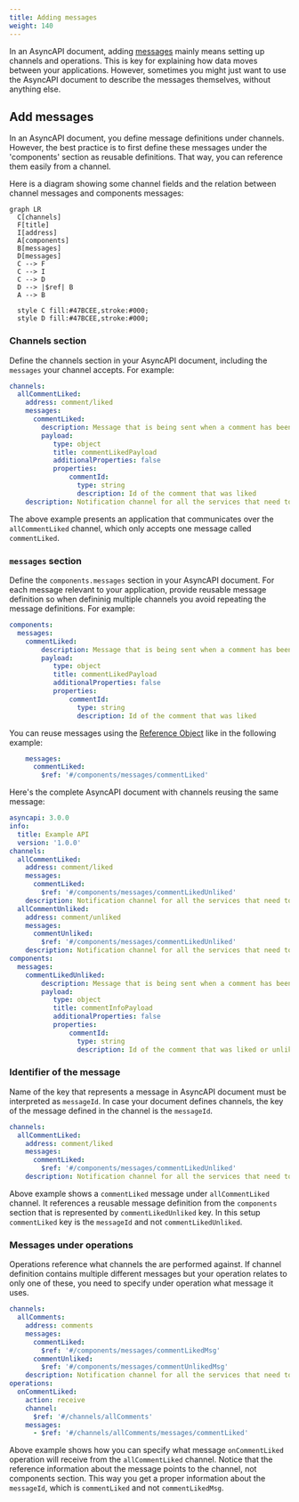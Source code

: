 ```yaml
---
title: Adding messages
weight: 140
---
```


In an AsyncAPI document, adding [messages](/docs/reference/specification/v3.0.0#messageObject) mainly means setting up channels and operations. This is key for explaining how data moves between your applications. However, sometimes you might just want to use the AsyncAPI document to describe the messages themselves, without anything else.

## Add messages

In an AsyncAPI document, you define message definitions under channels. However, the best practice is to first define these messages under the 'components' section as reusable definitions. That way, you can reference them easily from a channel.

Here is a diagram showing some channel fields and the relation between channel messages and components messages:

```mermaid
graph LR
  C[channels]
  F[title]
  I[address]
  A[components]
  B[messages]
  D[messages]
  C --> F
  C --> I
  C --> D
  D --> |$ref| B
  A --> B
  
  style C fill:#47BCEE,stroke:#000;
  style D fill:#47BCEE,stroke:#000;
```

### Channels section

Define the channels section in your AsyncAPI document, including the `messages` your channel accepts. For example:

```yaml
channels:
  allCommentLiked:
    address: comment/liked
    messages:
      commentLiked:
        description: Message that is being sent when a comment has been liked by someone.
        payload:
           type: object
           title: commentLikedPayload
           additionalProperties: false
           properties:
               commentId: 
                 type: string
                 description: Id of the comment that was liked
    description: Notification channel for all the services that need to know comment is liked.
```

The above example presents an application that communicates over the `allCommentLiked` channel, which only accepts one message called `commentLiked`.

### `messages` section

Define the `components.messages` section in your AsyncAPI document. For each message relevant to your application, provide reusable message definition so when defininig multiple channels you avoid repeating the message definitions. For example:

```yaml
components:
  messages:
    commentLiked:
        description: Message that is being sent when a comment has been liked by someone.
        payload:
           type: object
           title: commentLikedPayload
           additionalProperties: false
           properties:
               commentId: 
                 type: string
                 description: Id of the comment that was liked
```

You can reuse messages using the [Reference Object](/docs/reference/specification/v3.0.0#referenceObject) like in the following example:

```yml
    messages:
      commentLiked:
        $ref: '#/components/messages/commentLiked'
```

Here's the complete AsyncAPI document with channels reusing the same message:
```yml
asyncapi: 3.0.0
info:
  title: Example API
  version: '1.0.0'
channels:
  allCommentLiked:
    address: comment/liked
    messages:
      commentLiked:
        $ref: '#/components/messages/commentLikedUnliked'
    description: Notification channel for all the services that need to know comment is liked.
  allCommentUnliked:
    address: comment/unliked
    messages:
      commentUnliked:
        $ref: '#/components/messages/commentLikedUnliked'
    description: Notification channel for all the services that need to know comment is liked.
components:
  messages:
    commentLikedUnliked:
        description: Message that is being sent when a comment has been liked or unliked by someone.
        payload:
           type: object
           title: commentInfoPayload
           additionalProperties: false
           properties:
               commentId: 
                 type: string
                 description: Id of the comment that was liked or unliked
```

### Identifier of the message

Name of the key that represents a message in AsyncAPI document must be interpreted as `messageId`. In case your document defines channels, the key of the message defined in the channel is the `messageId`.

```yaml
channels:
  allCommentLiked:
    address: comment/liked
    messages:
      commentLiked:
        $ref: '#/components/messages/commentLikedUnliked'
    description: Notification channel for all the services that need to know comment is liked.
```

Above example shows a `commentLiked` message under `allCommentLiked` channel. It references a reusable message definition from the `components` section that is represented by `commentLikedUnliked` key. In this setup `commentLiked` key is the `messageId` and not `commentLikedUnliked`.

### Messages under operations

Operations reference what channels the are performed against. If channel definition contains multiple different messages but your operation relates to only one of these, you need to specify under operation what message it uses.

```yaml
channels:
  allComments:
    address: comments
    messages:
      commentLiked:
        $ref: '#/components/messages/commentLikedMsg'
      commentUnliked:
        $ref: '#/components/messages/commentUnlikedMsg'
    description: Notification channel for all the services that need to know comment is liked.
operations:
  onCommentLiked:
    action: receive
    channel:
      $ref: '#/channels/allComments'
    messages:
      - $ref: '#/channels/allComments/messages/commentLiked'
```

Above example shows how you can specify what message `onCommentLiked` operation will receive from the `allCommentLiked` channel. Notice that the reference information about the message points to the channel, not components section. This way you get a proper information about the `messageId`, which is `commentLiked` and not `commentLikedMsg`.
